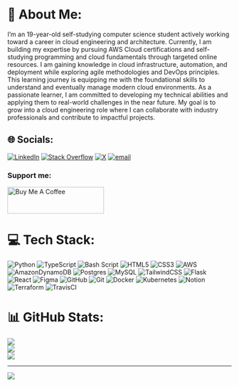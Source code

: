 # 💫 About Me:
I’m an 19-year-old self-studying computer science student actively working toward a career in cloud engineering and architecture. Currently, I am building my expertise by pursuing AWS Cloud certifications and self-studying programming and cloud fundamentals through targeted online resources. I am gaining knowledge in cloud infrastructure, automation, and deployment while exploring agile methodologies and DevOps principles. This learning journey is equipping me with the foundational skills to understand and eventually manage modern cloud environments. As a passionate learner, I am committed to developing my technical abilities and applying them to real-world challenges in the near future. My goal is to grow into a cloud engineering role where I can collaborate with industry professionals and contribute to impactful projects.


## 🌐 Socials:
[![LinkedIn](https://img.shields.io/badge/LinkedIn-%230077B5.svg?logo=linkedin&logoColor=white)](https://linkedin.com/in/https://www.linkedin.com/in/abuzar-haneefi-48a667324/) [![Stack Overflow](https://img.shields.io/badge/-Stackoverflow-FE7A16?logo=stack-overflow&logoColor=white)](https://stackoverflow.com/users/https://stackoverflow.com/users/29397411) [![X](https://img.shields.io/badge/X-black.svg?logo=X&logoColor=white)](https://x.com/https://x.com/champ_v_12) [![email](https://img.shields.io/badge/Email-D14836?logo=gmail&logoColor=white)](mailto:abuzarhaneefi@icloud.com) 

### Support me:
<a href="https://www.buymeacoffee.com/champv12" target="_blank"><img src="https://cdn.buymeacoffee.com/buttons/v2/default-yellow.png" alt="Buy Me A Coffee" style="height: 60px !important;width: 217px !important;" ></a>

# 💻 Tech Stack:
![Python](https://img.shields.io/badge/python-3670A0?style=plastic&logo=python&logoColor=ffdd54) ![TypeScript](https://img.shields.io/badge/typescript-%23007ACC.svg?style=plastic&logo=typescript&logoColor=white) ![Bash Script](https://img.shields.io/badge/bash_script-%23121011.svg?style=plastic&logo=gnu-bash&logoColor=white) ![HTML5](https://img.shields.io/badge/html5-%23E34F26.svg?style=plastic&logo=html5&logoColor=white) ![CSS3](https://img.shields.io/badge/css3-%231572B6.svg?style=plastic&logo=css3&logoColor=white) ![AWS](https://img.shields.io/badge/AWS-%23FF9900.svg?style=plastic&logo=amazon-aws&logoColor=white) ![AmazonDynamoDB](https://img.shields.io/badge/Amazon%20DynamoDB-4053D6?style=plastic&logo=Amazon%20DynamoDB&logoColor=white) ![Postgres](https://img.shields.io/badge/postgres-%23316192.svg?style=plastic&logo=postgresql&logoColor=white) ![MySQL](https://img.shields.io/badge/mysql-4479A1.svg?style=plastic&logo=mysql&logoColor=white) ![TailwindCSS](https://img.shields.io/badge/tailwindcss-%2338B2AC.svg?style=plastic&logo=tailwind-css&logoColor=white) ![Flask](https://img.shields.io/badge/flask-%23000.svg?style=plastic&logo=flask&logoColor=white) ![React](https://img.shields.io/badge/react-%2320232a.svg?style=plastic&logo=react&logoColor=%2361DAFB) ![Figma](https://img.shields.io/badge/figma-%23F24E1E.svg?style=plastic&logo=figma&logoColor=white) ![GitHub](https://img.shields.io/badge/github-%23121011.svg?style=plastic&logo=github&logoColor=white) ![Git](https://img.shields.io/badge/git-%23F05033.svg?style=plastic&logo=git&logoColor=white) ![Docker](https://img.shields.io/badge/docker-%230db7ed.svg?style=plastic&logo=docker&logoColor=white) ![Kubernetes](https://img.shields.io/badge/kubernetes-%23326ce5.svg?style=plastic&logo=kubernetes&logoColor=white) ![Notion](https://img.shields.io/badge/Notion-%23000000.svg?style=plastic&logo=notion&logoColor=white) ![Terraform](https://img.shields.io/badge/terraform-%235835CC.svg?style=plastic&logo=terraform&logoColor=white) ![TravisCI](https://img.shields.io/badge/travis%20ci-%232B2F33.svg?style=plastic&logo=travis&logoColor=white)
# 📊 GitHub Stats:
![](https://github-readme-stats.vercel.app/api?username=champv12&theme=dark&hide_border=false&include_all_commits=false&count_private=false)<br/>
![](https://nirzak-streak-stats.vercel.app/?user=champv12&theme=dark&hide_border=false)<br/>
![](https://github-readme-stats.vercel.app/api/top-langs/?username=champv12&theme=dark&hide_border=false&include_all_commits=false&count_private=false&layout=compact)

---
[![](https://visitcount.itsvg.in/api?id=champv12&icon=0&color=0)](https://visitcount.itsvg.in)

<!-- Proudly created with GPRM ( https://gprm.itsvg.in ) -->
